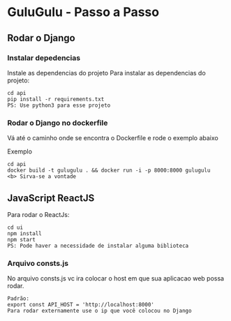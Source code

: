 <h1>
GuluGulu - Passo a Passo
</h1>

<h2>
Rodar o Django
</h2>

<h3>
Instalar depedencias
</h3>
Instale as dependencias do projeto
Para instalar as dependencias do projeto:

```
cd api
pip install -r requirements.txt
PS: Use python3 para esse projeto
```

<h3>
Rodar o Django no dockerfile 
</h3>

Vá até o caminho onde se encontra o Dockerfile e rode o exemplo abaixo

Exemplo

```
cd api
docker build -t gulugulu . && docker run -i -p 8000:8000 gulugulu
<b> Sirva-se a vontade
```

<h2>
JavaScript ReactJS
</h2>

Para rodar o ReactJs:
 ```
cd ui
npm install
npm start
PS: Pode haver a necessidade de instalar alguma biblioteca
 ```

 <h3>
 Arquivo consts.js
 </h3>

 No arquivo consts.js vc ira colocar o host em que sua aplicacao web possa rodar.

 ```
Padrão:
 export const API_HOST = 'http://localhost:8000'
 Para rodar externamente use o ip que você colocou no Django
 ```